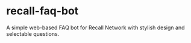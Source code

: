 # recall-faq-bot
A simple web-based FAQ bot for Recall Network with stylish design and selectable questions.
